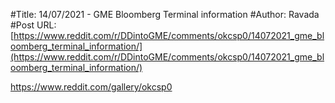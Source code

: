 #Title: 14/07/2021 - GME Bloomberg Terminal information
#Author: Ravada
#Post URL: [https://www.reddit.com/r/DDintoGME/comments/okcsp0/14072021_gme_bloomberg_terminal_information/](https://www.reddit.com/r/DDintoGME/comments/okcsp0/14072021_gme_bloomberg_terminal_information/)


https://www.reddit.com/gallery/okcsp0